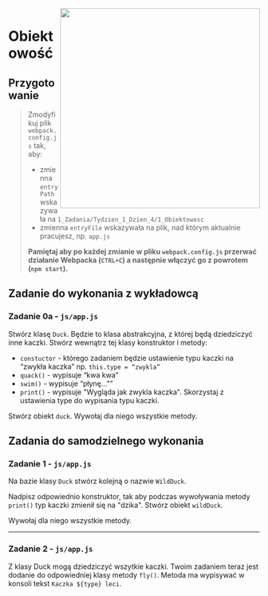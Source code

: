 <img src="http://coderslab.pl/img/coderslab-logo.png" align="right" width="400"/>

# Obiektowość

## Przygotowanie
> Zmodyfikuj plik `webpack.config.js` tak, aby:
> - zmienna `entryPath` wskazywała na `1_Zadania/Tydzien_1_Dzien_4/1_Obiektowosc`
> - zmienna `entryFile` wskazywała na plik, nad którym aktualnie pracujesz, np. `app.js`
>
> **Pamiętaj aby po każdej zmianie w pliku `webpack.config.js` przerwać działanie Webpacka (`CTRL+C`) a następnie włączyć go z powrotem (`npm start`).**

## Zadanie do wykonania z wykładowcą

### Zadanie 0a - `js/app.js`

Stwórz klasę `Duck`.
Będzie to klasa abstrakcyjna, z której będą dziedziczyć inne kaczki.
Stwórz wewnątrz tej klasy konstruktor i metody:
- `constuctor` - którego zadaniem będzie ustawienie typu kaczki na “zwykła kaczka” np. `this.type = “zwykla”`
- `quack()` - wypisuje “kwa kwa”
- `swim()` - wypisuje “płynę…"”
- `print()` - wypisuje "Wygląda jak zwykla kaczka". Skorzystaj z ustawienia type do wypisania typu kaczki.

Stwórz obiekt `duck`. Wywołaj dla niego wszystkie metody.


## Zadania do samodzielnego wykonania

### Zadanie 1 - `js/app.js`

Na bazie klasy `Duck` stwórz kolejną o nazwie `WildDuck`.

Nadpisz odpowiednio konstruktor, tak aby podczas wywoływania metody `print()` typ kaczki zmienił się na "dzika".
Stwórz obiekt `wildDuck`.

Wywołaj dla niego wszystkie metody.

---

### Zadanie 2 - `js/app.js`

Z klasy Duck mogą dziedziczyć wszytkie kaczki.
Twoim zadaniem teraz jest dodanie do odpowiedniej klasy metody `fly()`.
Metoda ma wypisywać w konsoli tekst `Kaczka ${type} leci`.

